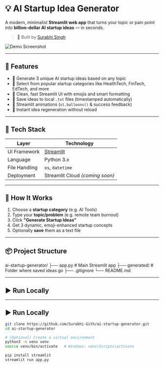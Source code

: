 # 💡 AI Startup Idea Generator

A modern, minimalist **Streamlit web app** that turns your topic or pain point into **billion-dollar AI startup ideas** — in seconds.

> 🎯 Built by [Surabhi Singh](https://github.com/Surabhi-Gith)

![Demo Screenshot](https://via.placeholder.com/900x450.png?text=AI+Startup+Idea+Generator+Demo)

---

## 🚀 Features

- 🧠 Generate 3 unique AI startup ideas based on any topic
- 📂 Select from popular startup categories like HealthTech, FinTech, EdTech, and more
- 🎨 Clean, fast Streamlit UI with emojis and smart formatting
- 💾 Save ideas to local `.txt` files (timestamped automatically)
- 🎈 Streamlit animations (`st.balloons()` & success feedback)
- 🔁 Instant idea regeneration without reload

---

## 🧰 Tech Stack

| Layer        | Technology     |
|--------------|----------------|
| UI Framework | [Streamlit](https://streamlit.io) |
| Language     | Python 3.x     |
| File Handling| `os`, `datetime` |
| Deployment   | Streamlit Cloud *(coming soon)* |

---

## 🧠 How It Works

1. Choose a **startup category** (e.g. AI Tools)
2. Type your **topic/problem** (e.g. remote team burnout)
3. Click **"Generate Startup Ideas"**
4. Get 3 dynamic, emoji-enhanced startup concepts
5. Optionally **save** them as a text file

---

## 📦 Project Structure

ai-startup-generator/
├── app.py                # Main Streamlit app
├── generated/            # Folder where saved ideas go
├── .gitignore
└── README.md

---

## ▶️ Run Locally

---

## ▶️ Run Locally

```bash
git clone https://github.com/Surabhi-Gith/ai-startup-generator.git
cd ai-startup-generator

# (Optional) Create a virtual environment
python3 -m venv venv
source venv/bin/activate   # Windows: venv\Scripts\activate

pip install streamlit
streamlit run app.py



